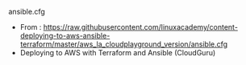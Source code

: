 ansible.cfg
- From : https://raw.githubusercontent.com/linuxacademy/content-deploying-to-aws-ansible-terraform/master/aws_la_cloudplayground_version/ansible.cfg
- Deploying to AWS with Terraform and Ansible (CloudGuru)

